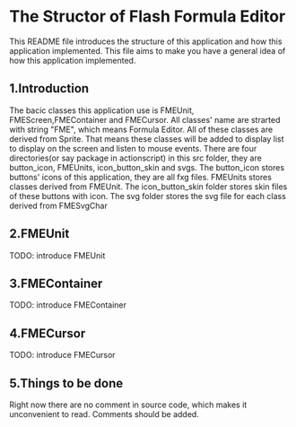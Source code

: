The Structor of Flash Formula Editor
====================================

This README file introduces the structure of this application and how
this application implemented. This file aims to make you have a general
idea of how this application implemented.

1.Introduction
--------------

The bacic classes this application use is FMEUnit, FMEScreen,FMEContainer
and FMECursor. All classes' name are strarted with string "FME", which
means Formula Editor. All of these classes are derived from Sprite. That
means these classes will be added to display list to display on the screen
and listen to mouse events.
There are four directories(or say package in actionscript) in this src folder,
they are button_icon, FMEUnits, icon_button_skin and svgs. The button_icon
stores buttons' icons of this application, they are all fxg files. FMEUnits
stores classes derived from FMEUnit. The icon_button_skin folder stores
skin files of these buttons with icon. The svg folder stores the svg file for
each class derived from FMESvgChar


2.FMEUnit
---------

TODO:
introduce FMEUnit


3.FMEContainer
--------------

TODO:
introduce FMEContainer


4.FMECursor
-----------

TODO:
introduce FMECursor


5.Things to be done
-------------------

Right now there are no comment in source code, which makes it unconvenient
to read. Comments should be added.
